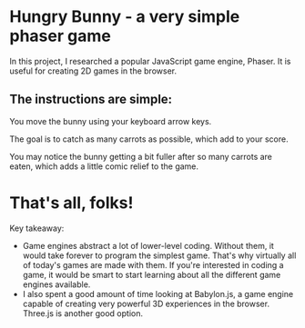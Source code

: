 # Hungry Bunny - a very simple phaser game

In this project, I researched a popular JavaScript game engine, Phaser. It is useful for creating 2D games in the browser. 

## The instructions are simple: 
You move the bunny using your keyboard arrow keys. 

The goal is to catch as many carrots as possible, which add to your score. 

You may notice the bunny getting a bit fuller after so many carrots are eaten, which adds a little comic relief to the game.

# That's all, folks! 

Key takeaway:

- Game engines abstract a lot of lower-level coding. Without them, it would take forever to program the simplest game. That's why virtually all of today's games are made with them. If you're interested in coding a game, it would be smart to start learning about all the different game engines available. 
- I also spent a good amount of time looking at Babylon.js, a game engine capable of creating very powerful 3D experiences in the browser. Three.js is another good option. 


